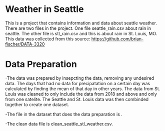 # Weather in Seattle
  
This is a project that contains information and data about seattle weather. There are two files in the project. One file seattle_rain.csv about rain in seattle.
The other file is stl_rain.csv and this is about rain in St. Louis, MO. This data was collected from this source: https://github.com/brian-fischer/DATA-3320



# Data Preparation
-The data was prepared by insepcting the data, removing any undesired data. The days that had no data for precipatation on a certain day was calculated by finding the mean of that day in other years. The data from St. Louis was cleaned to only include the data from 2018 and above and only from one satelite. The Seattle and St. Louis data was then combinded together to create one dataset.

-The file in the dataset that does the data preparation is .

-The clean data file is clean_seattle_stl_weather.csv.
